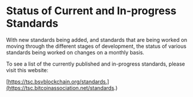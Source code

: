 # Status of Current and In-progress Standards

With new standards being added, and standards that are being worked on moving through the different stages of development, the status of various standards being worked on changes on a monthly basis.

To see a list of the currently published and in-progress standards, please visit this website:

[https://tsc.bsvblockchain.org/standards.](https://tsc.bitcoinassociation.net/standards.)

